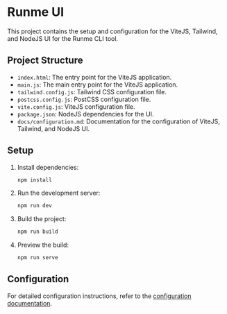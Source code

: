 # Runme UI

This project contains the setup and configuration for the ViteJS, Tailwind, and NodeJS UI for the Runme CLI tool.

## Project Structure

- `index.html`: The entry point for the ViteJS application.
- `main.js`: The main entry point for the ViteJS application.
- `tailwind.config.js`: Tailwind CSS configuration file.
- `postcss.config.js`: PostCSS configuration file.
- `vite.config.js`: ViteJS configuration file.
- `package.json`: NodeJS dependencies for the UI.
- `docs/configuration.md`: Documentation for the configuration of ViteJS, Tailwind, and NodeJS UI.

## Setup

1. Install dependencies:

   ```bash
   npm install
   ```

2. Run the development server:

   ```bash
   npm run dev
   ```

3. Build the project:

   ```bash
   npm run build
   ```

4. Preview the build:

   ```bash
   npm run serve
   ```

## Configuration

For detailed configuration instructions, refer to the [configuration documentation](docs/configuration.md).
